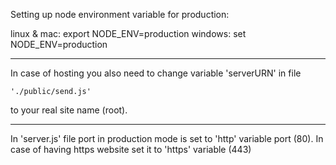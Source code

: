 
Setting up node environment variable for production:

linux & mac: export NODE_ENV=production
windows: set NODE_ENV=production
_______________________________________

In case of hosting you also need to change 
variable 'serverURN' in file 

    './public/send.js' 
    
to your real site name (root).

______________________________________

In 'server.js' file port in production mode is set to 'http' variable port (80). 
In case of having https website set it to 'https' variable (443)